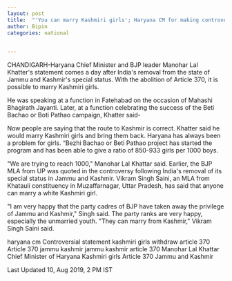 ```yaml
---
layout: post
title:  "'You can marry Kashmiri girls'; Haryana CM for making controversial remark"
author: Bipin
categories: national
 

---
```

CHANDIGARH-Haryana Chief Minister and BJP leader Manohar Lal Khatter's statement comes a day after India's removal from the state of Jammu and Kashmir's special status. With the abolition of Article 370, it is possible to marry Kashmiri girls.

He was speaking at a function in Fatehabad on the occasion of Mahashi Bhagirath Jayanti. Later, at a function celebrating the success of the Beti Bachao or Boti Pathao campaign, Khatter said-

Now people are saying that the route to Kashmir is correct. Khatter said he would marry Kashmiri girls and bring them back. Haryana has always been a problem for girls. “Bezhi Bachao or Beti Pathao project has started the program and has been able to give a ratio of 850-933 girls per 1000 boys.

"We are trying to reach 1000," Manohar Lal Khattar said. Earlier, the BJP MLA from UP was quoted in the controversy following India's removal of its special status in Jammu and Kashmir. Vikram Singh Saini, an MLA from Khatauli constituency in Muzaffarnagar, Uttar Pradesh, has said that anyone can marry a white Kashmiri girl.

"I am very happy that the party cadres of BJP have taken away the privilege of Jammu and Kashmir," Singh said. The party ranks are very happy, especially the unmarried youth. "They can marry from Kashmir," Vikram Singh Saini said. 

haryana cm 
Controversial statement
kashmiri girls
withdraw article 370
Article 370
jammu kashmir
jammu kashmir article 370
Manohar Lal Khattar
Chief Minister of Haryana
Kashmiri girls
Article 370
Jammu and Kashmir

Last Updated 10, Aug 2019, 2 PM IST 